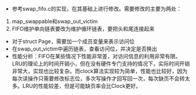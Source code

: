 * 参考swap_fifo.c的实现，在其基础上进行修改。需要修改的主要为两处：
1. map_swappable和swap_out_victim
2. FIFO维护单向链表要改为维护循环链表，要把头和尾连接起来

* 对于struct Page，需要加一个成员变量来表示访问位
* 在swap_out_victim中遍历链表，查看访问位，并决定是否换出
* 性能分析：FIFO在某些情况下性能非常差，对访问信息的利用非常有限。
LRU的理论上的时间开销小，但在没有硬件专门支持的情况下，实际时间开销非常大，实现也比较复杂。而clock算法实现较为简单，性能也比较好，因为每次读操作只需要修改标志位，多次写操作才回写回一次，每次缺页不会转太多。LRU的性能较差，但是可能缺页率会比Clock更好。
